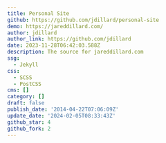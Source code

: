```yaml
---
title: Personal Site
github: https://github.com/jdillard/personal-site
demo: https://jareddillard.com/
author: jdillard
author_link: https://github.com/jdillard
date: 2023-11-28T06:42:03.588Z
description: The source for jareddillard.com
ssg:
  - Jekyll
css:
  - SCSS
  - PostCSS
cms: []
category: []
draft: false
publish_date: '2014-04-22T07:06:09Z'
update_date: '2024-02-05T08:33:43Z'
github_star: 4
github_fork: 2
---
```


